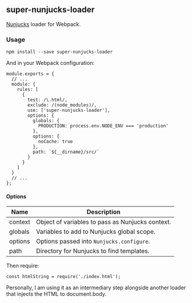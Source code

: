 ## super-nunjucks-loader

[Nunjucks](https://mozilla.github.io/nunjucks/api.html) loader for Webpack.

### Usage

```
npm install --save super-nunjucks-loader
```

And in your Webpack configuration:

```
module.exports = {
  // ...
  module: {
    rules: [
      {
        test: /\.html/,
        exclude: /(node_modules)/,
        use: ['super-nunjucks-loader'],
        options: {
          globals: {
            PRODUCTION: process.env.NODE_ENV === 'production'
          },
          options: {
            noCache: true
          },
          path: `${__dirname}/src/`
        }
      }
    ]
  }
  // ...
};
```

#### Options

| Name    | Description                                      |
|---------|--------------------------------------------------|
| context | Object of variables to pass as Nunjucks context. |
| globals | Variables to add to Nunjucks global scope.       |
| options | Options passed into `Nunjucks.configure`.        |
| path    | Directory for Nunjucks to find templates.        |

Then require:

```
const htmlString = require('./index.html');
```

Personally, I am using it as an intermediary step alongside another loader that
injects the HTML to document.body.
